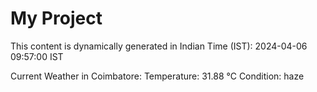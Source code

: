 # My Project

This content is dynamically generated in Indian Time (IST): 2024-04-06 09:57:00 IST


Current Weather in Coimbatore:
Temperature: 31.88 °C
Condition: haze
